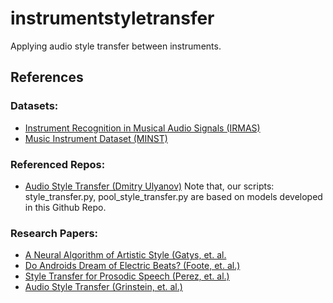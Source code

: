 # instrumentstyletransfer
Applying audio style transfer between instruments.

## References
### Datasets:
* [Instrument Recognition in Musical Audio Signals (IRMAS)](https://www.upf.edu/web/mtg/irmas)
* [Music Instrument Dataset (MINST)](https://github.com/ejhumphrey/minst-dataset)

### Referenced Repos:
* [Audio Style Transfer (Dmitry Ulyanov)](https://github.com/DmitryUlyanov/neural-style-audio-tf)
Note that, our scripts: style_transfer.py, pool_style_transfer.py are based on models developed in this Github Repo.

### Research Papers:
* [A Neural Algorithm of Artistic Style (Gatys, et. al.](https://arxiv.org/pdf/1508.06576v2.pdf)
* [Do Androids Dream of Electric Beats? (Foote, et. al.)](https://audiostyletransfer.wordpress.com/)
* [Style Transfer for Prosodic Speech (Perez, et. al.)](http://web.stanford.edu/class/cs224s/reports/Anthony_Perez.pdf)
* [Audio Style Transfer (Grinstein, et. al.)](https://arxiv.org/pdf/1710.11385.pdf)

